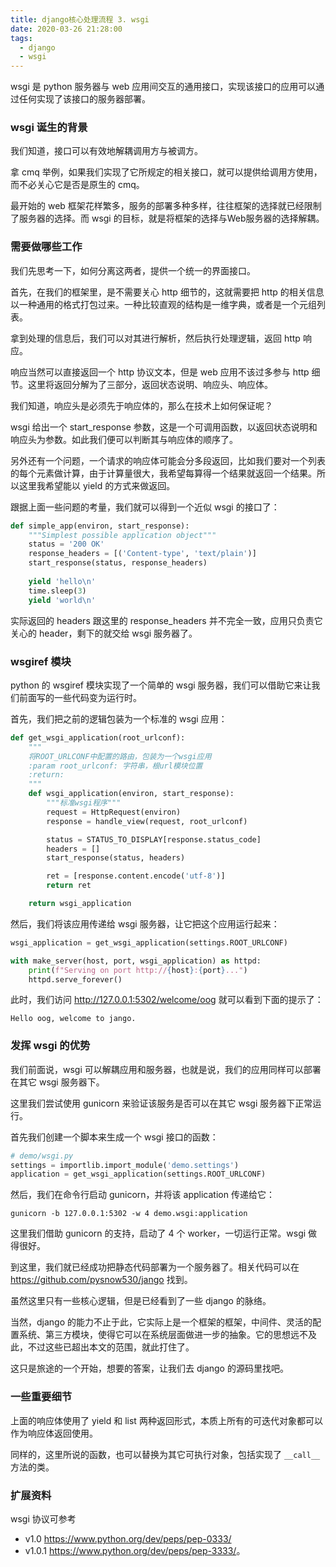 ```yaml
---
title: django核心处理流程 3. wsgi
date: 2020-03-26 21:28:00
tags:
  - django
  - wsgi
---
```


wsgi 是 python 服务器与 web 应用间交互的通用接口，实现该接口的应用可以通过任何实现了该接口的服务器部署。

### wsgi 诞生的背景

我们知道，接口可以有效地解耦调用方与被调方。

拿 cmq 举例，如果我们实现了它所规定的相关接口，就可以提供给调用方使用，而不必关心它是否是原生的 cmq。

最开始的 web 框架花样繁多，服务的部署多种多样，往往框架的选择就已经限制了服务器的选择。而 wsgi 的目标，就是将框架的选择与Web服务器的选择解耦。

### 需要做哪些工作

我们先思考一下，如何分离这两者，提供一个统一的界面接口。

首先，在我们的框架里，是不需要关心 http 细节的，这就需要把 http 的相关信息以一种通用的格式打包过来。一种比较直观的结构是一维字典，或者是一个元组列表。

拿到处理的信息后，我们可以对其进行解析，然后执行处理逻辑，返回 http 响应。

响应当然可以直接返回一个 http 协议文本，但是 web 应用不该过多参与 http 细节。这里将返回分解为了三部分，返回状态说明、响应头、响应体。

我们知道，响应头是必须先于响应体的，那么在技术上如何保证呢？

wsgi 给出一个 start_response 参数，这是一个可调用函数，以返回状态说明和响应头为参数。如此我们便可以判断其与响应体的顺序了。

另外还有一个问题，一个请求的响应体可能会分多段返回，比如我们要对一个列表的每个元素做计算，由于计算量很大，我希望每算得一个结果就返回一个结果。所以这里我希望能以 yield 的方式来做返回。

跟据上面一些问题的考量，我们就可以得到一个近似 wsgi 的接口了：

```python
def simple_app(environ, start_response):
    """Simplest possible application object"""
    status = '200 OK'
    response_headers = [('Content-type', 'text/plain')]
    start_response(status, response_headers)
    
    yield 'hello\n'
    time.sleep(3)
    yield 'world\n'
```

实际返回的 headers 跟这里的 response_headers 并不完全一致，应用只负责它关心的 header，剩下的就交给 wsgi 服务器了。

### wsgiref 模块

python 的 wsgiref 模块实现了一个简单的 wsgi 服务器，我们可以借助它来让我们前面写的一些代码变为运行时。

首先，我们把之前的逻辑包装为一个标准的 wsgi 应用：

```python
def get_wsgi_application(root_urlconf):
    """
    将ROOT_URLCONF中配置的路由，包装为一个wsgi应用
    :param root_urlconf: 字符串，根url模块位置
    :return:
    """
    def wsgi_application(environ, start_response):
        """标准wsgi程序"""
        request = HttpRequest(environ)
        response = handle_view(request, root_urlconf)

        status = STATUS_TO_DISPLAY[response.status_code]
        headers = []
        start_response(status, headers)

        ret = [response.content.encode('utf-8')]
        return ret

    return wsgi_application
```

然后，我们将该应用传递给 wsgi 服务器，让它把这个应用运行起来：

```python
wsgi_application = get_wsgi_application(settings.ROOT_URLCONF)

with make_server(host, port, wsgi_application) as httpd:
    print(f"Serving on port http://{host}:{port}...")
    httpd.serve_forever()
```

此时，我们访问 http://127.0.0.1:5302/welcome/oog 就可以看到下面的提示了：

```text
Hello oog, welcome to jango.
```

### 发挥 wsgi 的优势

我们前面说，wsgi 可以解耦应用和服务器，也就是说，我们的应用同样可以部署在其它 wsgi 服务器下。

这里我们尝试使用 gunicorn 来验证该服务是否可以在其它 wsgi 服务器下正常运行。

首先我们创建一个脚本来生成一个 wsgi 接口的函数：

```python
# demo/wsgi.py
settings = importlib.import_module('demo.settings')
application = get_wsgi_application(settings.ROOT_URLCONF)
```

然后，我们在命令行启动 gunicorn，并将该 application 传递给它：

```shell script
gunicorn -b 127.0.0.1:5302 -w 4 demo.wsgi:application
```

这里我们借助 gunicorn 的支持，启动了 4 个 worker，一切运行正常。wsgi 做得很好。

到这里，我们就已经成功把静态代码部署为一个服务器了。相关代码可以在 <https://github.com/pysnow530/jango> 找到。

虽然这里只有一些核心逻辑，但是已经看到了一些 django 的脉络。

当然，django 的能力不止于此，它实际上是一个框架的框架，中间件、灵活的配置系统、第三方模块，使得它可以在系统层面做进一步的抽象。它的思想远不及此，不过这些已超出本文的范围，就此打住了。

这只是旅途的一个开始，想要的答案，让我们去 django 的源码里找吧。

### 一些重要细节

上面的响应体使用了 yield 和 list 两种返回形式，本质上所有的可迭代对象都可以作为响应体返回使用。

同样的，这里所说的函数，也可以替换为其它可执行对象，包括实现了 `__call__` 方法的类。

### 扩展资料

wsgi 协议可参考

* v1.0 <https://www.python.org/dev/peps/pep-0333/>
* v1.0.1 <https://www.python.org/dev/peps/pep-3333/>。
